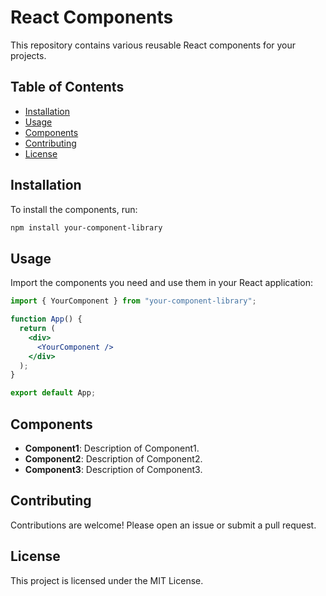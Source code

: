 # React Components

This repository contains various reusable React components for your projects.

## Table of Contents

- [Installation](#installation)
- [Usage](#usage)
- [Components](#components)
- [Contributing](#contributing)
- [License](#license)

## Installation

To install the components, run:

```bash
npm install your-component-library
```

## Usage

Import the components you need and use them in your React application:

```jsx
import { YourComponent } from "your-component-library";

function App() {
  return (
    <div>
      <YourComponent />
    </div>
  );
}

export default App;
```

## Components

- **Component1**: Description of Component1.
- **Component2**: Description of Component2.
- **Component3**: Description of Component3.

## Contributing

Contributions are welcome! Please open an issue or submit a pull request.

## License

This project is licensed under the MIT License.
